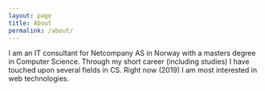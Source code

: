 ```yaml
---
layout: page
title: About
permalink: /about/
---
```


I am an IT consultant for Netcompany AS in Norway with a masters degree in Computer Science. Through my short career (including studies) I have touched upon several fields in CS. Right now (2019) I am most interested in web technologies.
